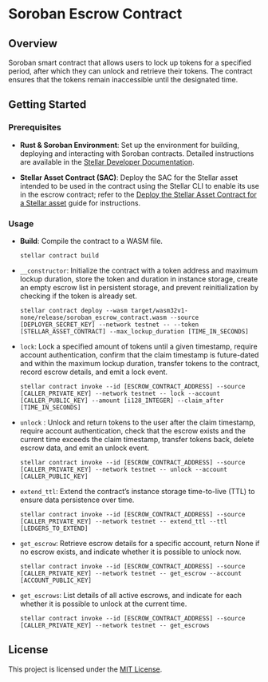 # Soroban Escrow Contract

## Overview

Soroban smart contract that allows users to lock up tokens for a specified period, after which they can unlock and retrieve their tokens. The contract ensures that the tokens remain inaccessible until the designated time.

## Getting Started

### Prerequisites

- **Rust & Soroban Environment**: Set up the environment for building, deploying and interacting with Soroban contracts. Detailed instructions are available in the [Stellar Developer Documentation](https://developers.stellar.org/docs/build/smart-contracts/getting-started/setup).

- **Stellar Asset Contract (SAC)**: Deploy the SAC for the Stellar asset intended to be used in the contract using the Stellar CLI to enable its use in the escrow contract; refer to the [Deploy the Stellar Asset Contract for a Stellar asset](https://developers.stellar.org/docs/build/guides/cli/deploy-stellar-asset-contract) guide for instructions.

### Usage

- **Build**: Compile the contract to a WASM file.

  ```
  stellar contract build
  ```

- `__constructor`: Initialize the contract with a token address and maximum lockup duration, store the token and duration in instance storage, create an empty escrow list in persistent storage, and prevent reinitialization by checking if the token is already set.

  ```
  stellar contract deploy --wasm target/wasm32v1-none/release/soroban_escrow_contract.wasm --source [DEPLOYER_SECRET_KEY] --network testnet -- --token [STELLAR_ASSET_CONTRACT] --max_lockup_duration [TIME_IN_SECONDS]
  ```

- `lock`: Lock a specified amount of tokens until a given timestamp, require account authentication, confirm that the claim timestamp is future-dated and within the maximum lockup duration, transfer tokens to the contract, record escrow details, and emit a lock event.

  ```
  stellar contract invoke --id [ESCROW_CONTRACT_ADDRESS] --source [CALLER_PRIVATE_KEY] --network testnet -- lock --account [CALLER_PUBLIC_KEY] --amount [i128_INTEGER] --claim_after [TIME_IN_SECONDS]
  ```

- `unlock` : Unlock and return tokens to the user after the claim timestamp, require account authentication, check that the escrow exists and the current time exceeds the claim timestamp, transfer tokens back, delete escrow data, and emit an unlock event.

  ```
  stellar contract invoke --id [ESCROW_CONTRACT_ADDRESS] --source [CALLER_PRIVATE_KEY] --network testnet -- unlock --account [CALLER_PUBLIC_KEY]
  ```

- `extend_ttl`: Extend the contract’s instance storage time-to-live (TTL) to ensure data persistence over time.

  ```
  stellar contract invoke --id [ESCROW_CONTRACT_ADDRESS] --source [CALLER_PRIVATE_KEY] --network testnet -- extend_ttl --ttl [LEDGERS_TO_EXTEND]
  ```

- `get_escrow`: Retrieve escrow details for a specific account, return None if no escrow exists, and indicate whether it is possible to unlock now.

  ```
  stellar contract invoke --id [ESCROW_CONTRACT_ADDRESS] --source [CALLER_PRIVATE_KEY] --network testnet -- get_escrow --account [ACCOUNT_PUBLIC_KEY]
  ```

- `get_escrows`: List details of all active escrows, and indicate for each whether it is possible to unlock at the current time.

  ```
  stellar contract invoke --id [ESCROW_CONTRACT_ADDRESS] --source [CALLER_PRIVATE_KEY] --network testnet -- get_escrows
  ```

## License

This project is licensed under the [MIT License](LICENSE).
